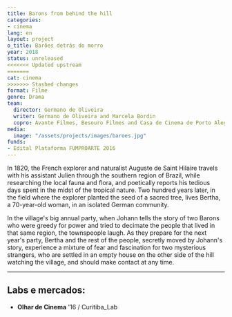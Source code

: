 ```yaml
---
title: Barons from behind the hill
categories:
- cinema
lang: en
layout: project
o_title: Barões detrás do morro
year: 2018
status: unreleased
<<<<<<< Updated upstream
=======
cat: cinema
>>>>>>> Stashed changes
format: Filme
genre: Drama
team:
  director: Germano de Oliveira
  writer: Germano de Oliveira and Marcela Bordin
  copro: Avante Filmes, Besouro Filmes and Casa de Cinema de Porto Alegre
media:
  image: "/assets/projects/images/baroes.jpg"
funds:
- Edital Plataforma FUMPROARTE 2016
---
```


In 1820, the French explorer and naturalist Auguste de Saint Hilaire travels with his assistant Julien through the southern region of Brazil, while researching the local fauna and flora, and poetically reports his tedious days spent in the midst of the tropical nature. Two hundred years later, in the field where the explorer planted the seed of a sacred tree, lives Bertha, a 70-year-old woman, in an isolated German community.

In the village's big annual party, when Johann tells the story of two Barons who were greedy for power and tried to decimate the people that lived in that same region, the townspeople laugh. As they prepare for the next year's party, Bertha and the rest of the people, secretly moved by Johann's story, experience a mixture of fear and fascination for two mysterious strangers, who are settled in an empty house on the other side of the hill watching the village, and should make contact at any time.

---

## Labs e mercados:

* **Olhar de Cinema** '16 / Curitiba_Lab
